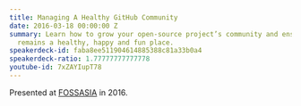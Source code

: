 ```yaml
---
title: Managing A Healthy GitHub Community
date: 2016-03-18 00:00:00 Z
summary: Learn how to grow your open-source project’s community and ensure that it
  remains a healthy, happy and fun place.
speakerdeck-id: faba8ee511904614885388c81a33b0a4
speakerdeck-ratio: 1.77777777777778
youtube-id: 7xZAYIupT78
---
```


Presented at [FOSSASIA](http://2016.fossasia.org) in 2016.

